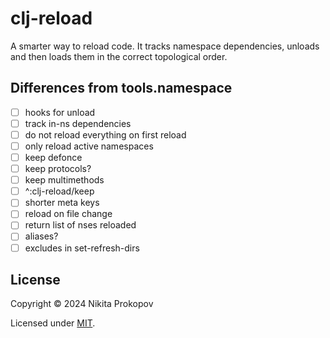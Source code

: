 # clj-reload

A smarter way to reload code. It tracks namespace dependencies, unloads and then loads them in the correct topological order.

## Differences from tools.namespace

- [ ] hooks for unload
- [ ] track in-ns dependencies
- [ ] do not reload everything on first reload
- [ ] only reload active namespaces
- [ ] keep defonce
- [ ] keep protocols?
- [ ] keep multimethods
- [ ] ^:clj-reload/keep
- [ ] shorter meta keys
- [ ] reload on file change
- [ ] return list of nses reloaded
- [ ] aliases?
- [ ] excludes in set-refresh-dirs

## License

Copyright © 2024 Nikita Prokopov

Licensed under [MIT](LICENSE).
